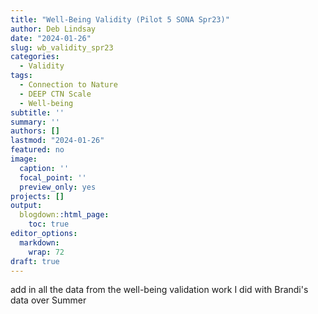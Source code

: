 ```yaml
---
title: "Well-Being Validity (Pilot 5 SONA Spr23)"
author: Deb Lindsay
date: "2024-01-26"
slug: wb_validity_spr23
categories:
  - Validity
tags:
  - Connection to Nature
  - DEEP CTN Scale
  - Well-being
subtitle: ''
summary: ''
authors: []
lastmod: "2024-01-26"
featured: no
image:
  caption: ''
  focal_point: ''
  preview_only: yes
projects: []
output:
  blogdown::html_page:
    toc: true
editor_options: 
  markdown: 
    wrap: 72
draft: true
---
```

add in all the data from the well-being validation work I did with Brandi's data over Summer

